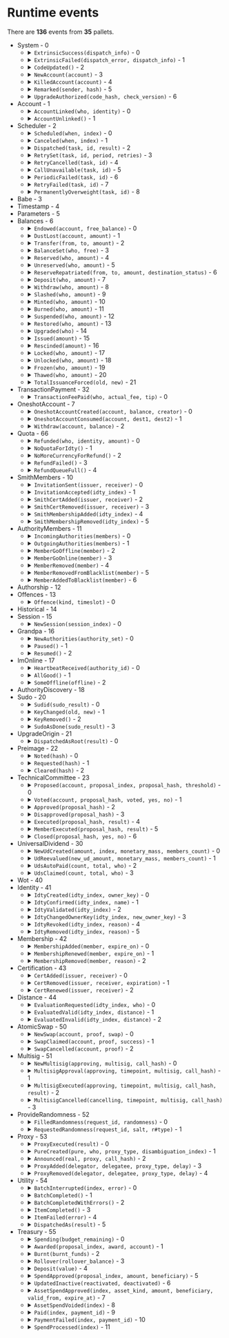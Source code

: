 # Runtime events

There are **136** events from **35** pallets.

<ul>
<li>System - 0
<ul>
<li>
<details>
<summary>
<code>ExtrinsicSuccess(dispatch_info)</code> - 0</summary>
An extrinsic completed successfully.

```rust
dispatch_info: DispatchInfo
```

</details>
</li>
<li>
<details>
<summary>
<code>ExtrinsicFailed(dispatch_error, dispatch_info)</code> - 1</summary>
An extrinsic failed.

```rust
dispatch_error: DispatchError
dispatch_info: DispatchInfo
```

</details>
</li>
<li>
<details>
<summary>
<code>CodeUpdated()</code> - 2</summary>
`:code` was updated.

```rust
no args
```

</details>
</li>
<li>
<details>
<summary>
<code>NewAccount(account)</code> - 3</summary>
A new account was created.

```rust
account: T::AccountId
```

</details>
</li>
<li>
<details>
<summary>
<code>KilledAccount(account)</code> - 4</summary>
An account was reaped.

```rust
account: T::AccountId
```

</details>
</li>
<li>
<details>
<summary>
<code>Remarked(sender, hash)</code> - 5</summary>
On on-chain remark happened.

```rust
sender: T::AccountId
hash: T::Hash
```

</details>
</li>
<li>
<details>
<summary>
<code>UpgradeAuthorized(code_hash, check_version)</code> - 6</summary>
An upgrade was authorized.

```rust
code_hash: T::Hash
check_version: bool
```

</details>
</li>
</ul>
</li>
<li>Account - 1
<ul>
<li>
<details>
<summary>
<code>AccountLinked(who, identity)</code> - 0</summary>
account linked to identity

```rust
who: T::AccountId
identity: IdtyIdOf<T>
```

</details>
</li>
<li>
<details>
<summary>
<code>AccountUnlinked()</code> - 1</summary>
The account was unlinked from its identity.

```rust
: T::AccountId
```

</details>
</li>
</ul>
</li>
<li>Scheduler - 2
<ul>
<li>
<details>
<summary>
<code>Scheduled(when, index)</code> - 0</summary>
Scheduled some task.

```rust
when: BlockNumberFor<T>
index: u32
```

</details>
</li>
<li>
<details>
<summary>
<code>Canceled(when, index)</code> - 1</summary>
Canceled some task.

```rust
when: BlockNumberFor<T>
index: u32
```

</details>
</li>
<li>
<details>
<summary>
<code>Dispatched(task, id, result)</code> - 2</summary>
Dispatched some task.

```rust
task: TaskAddress<BlockNumberFor<T>>
id: Option<TaskName>
result: DispatchResult
```

</details>
</li>
<li>
<details>
<summary>
<code>RetrySet(task, id, period, retries)</code> - 3</summary>
Set a retry configuration for some task.

```rust
task: TaskAddress<BlockNumberFor<T>>
id: Option<TaskName>
period: BlockNumberFor<T>
retries: u8
```

</details>
</li>
<li>
<details>
<summary>
<code>RetryCancelled(task, id)</code> - 4</summary>
Cancel a retry configuration for some task.

```rust
task: TaskAddress<BlockNumberFor<T>>
id: Option<TaskName>
```

</details>
</li>
<li>
<details>
<summary>
<code>CallUnavailable(task, id)</code> - 5</summary>
The call for the provided hash was not found so the task has been aborted.

```rust
task: TaskAddress<BlockNumberFor<T>>
id: Option<TaskName>
```

</details>
</li>
<li>
<details>
<summary>
<code>PeriodicFailed(task, id)</code> - 6</summary>
The given task was unable to be renewed since the agenda is full at that block.

```rust
task: TaskAddress<BlockNumberFor<T>>
id: Option<TaskName>
```

</details>
</li>
<li>
<details>
<summary>
<code>RetryFailed(task, id)</code> - 7</summary>
The given task was unable to be retried since the agenda is full at that block or there
was not enough weight to reschedule it.

```rust
task: TaskAddress<BlockNumberFor<T>>
id: Option<TaskName>
```

</details>
</li>
<li>
<details>
<summary>
<code>PermanentlyOverweight(task, id)</code> - 8</summary>
The given task can never be executed since it is overweight.

```rust
task: TaskAddress<BlockNumberFor<T>>
id: Option<TaskName>
```

</details>
</li>
</ul>
</li>
<li>Babe - 3
<ul>
</ul>
</li>
<li>Timestamp - 4
<ul>
</ul>
</li>
<li>Parameters - 5
<ul>
</ul>
</li>
<li>Balances - 6
<ul>
<li>
<details>
<summary>
<code>Endowed(account, free_balance)</code> - 0</summary>
An account was created with some free balance.

```rust
account: T::AccountId
free_balance: T::Balance
```

</details>
</li>
<li>
<details>
<summary>
<code>DustLost(account, amount)</code> - 1</summary>
An account was removed whose balance was non-zero but below ExistentialDeposit,
resulting in an outright loss.

```rust
account: T::AccountId
amount: T::Balance
```

</details>
</li>
<li>
<details>
<summary>
<code>Transfer(from, to, amount)</code> - 2</summary>
Transfer succeeded.

```rust
from: T::AccountId
to: T::AccountId
amount: T::Balance
```

</details>
</li>
<li>
<details>
<summary>
<code>BalanceSet(who, free)</code> - 3</summary>
A balance was set by root.

```rust
who: T::AccountId
free: T::Balance
```

</details>
</li>
<li>
<details>
<summary>
<code>Reserved(who, amount)</code> - 4</summary>
Some balance was reserved (moved from free to reserved).

```rust
who: T::AccountId
amount: T::Balance
```

</details>
</li>
<li>
<details>
<summary>
<code>Unreserved(who, amount)</code> - 5</summary>
Some balance was unreserved (moved from reserved to free).

```rust
who: T::AccountId
amount: T::Balance
```

</details>
</li>
<li>
<details>
<summary>
<code>ReserveRepatriated(from, to, amount, destination_status)</code> - 6</summary>
Some balance was moved from the reserve of the first account to the second account.
Final argument indicates the destination balance type.

```rust
from: T::AccountId
to: T::AccountId
amount: T::Balance
destination_status: Status
```

</details>
</li>
<li>
<details>
<summary>
<code>Deposit(who, amount)</code> - 7</summary>
Some amount was deposited (e.g. for transaction fees).

```rust
who: T::AccountId
amount: T::Balance
```

</details>
</li>
<li>
<details>
<summary>
<code>Withdraw(who, amount)</code> - 8</summary>
Some amount was withdrawn from the account (e.g. for transaction fees).

```rust
who: T::AccountId
amount: T::Balance
```

</details>
</li>
<li>
<details>
<summary>
<code>Slashed(who, amount)</code> - 9</summary>
Some amount was removed from the account (e.g. for misbehavior).

```rust
who: T::AccountId
amount: T::Balance
```

</details>
</li>
<li>
<details>
<summary>
<code>Minted(who, amount)</code> - 10</summary>
Some amount was minted into an account.

```rust
who: T::AccountId
amount: T::Balance
```

</details>
</li>
<li>
<details>
<summary>
<code>Burned(who, amount)</code> - 11</summary>
Some amount was burned from an account.

```rust
who: T::AccountId
amount: T::Balance
```

</details>
</li>
<li>
<details>
<summary>
<code>Suspended(who, amount)</code> - 12</summary>
Some amount was suspended from an account (it can be restored later).

```rust
who: T::AccountId
amount: T::Balance
```

</details>
</li>
<li>
<details>
<summary>
<code>Restored(who, amount)</code> - 13</summary>
Some amount was restored into an account.

```rust
who: T::AccountId
amount: T::Balance
```

</details>
</li>
<li>
<details>
<summary>
<code>Upgraded(who)</code> - 14</summary>
An account was upgraded.

```rust
who: T::AccountId
```

</details>
</li>
<li>
<details>
<summary>
<code>Issued(amount)</code> - 15</summary>
Total issuance was increased by `amount`, creating a credit to be balanced.

```rust
amount: T::Balance
```

</details>
</li>
<li>
<details>
<summary>
<code>Rescinded(amount)</code> - 16</summary>
Total issuance was decreased by `amount`, creating a debt to be balanced.

```rust
amount: T::Balance
```

</details>
</li>
<li>
<details>
<summary>
<code>Locked(who, amount)</code> - 17</summary>
Some balance was locked.

```rust
who: T::AccountId
amount: T::Balance
```

</details>
</li>
<li>
<details>
<summary>
<code>Unlocked(who, amount)</code> - 18</summary>
Some balance was unlocked.

```rust
who: T::AccountId
amount: T::Balance
```

</details>
</li>
<li>
<details>
<summary>
<code>Frozen(who, amount)</code> - 19</summary>
Some balance was frozen.

```rust
who: T::AccountId
amount: T::Balance
```

</details>
</li>
<li>
<details>
<summary>
<code>Thawed(who, amount)</code> - 20</summary>
Some balance was thawed.

```rust
who: T::AccountId
amount: T::Balance
```

</details>
</li>
<li>
<details>
<summary>
<code>TotalIssuanceForced(old, new)</code> - 21</summary>
The `TotalIssuance` was forcefully changed.

```rust
old: T::Balance
new: T::Balance
```

</details>
</li>
</ul>
</li>
<li>TransactionPayment - 32
<ul>
<li>
<details>
<summary>
<code>TransactionFeePaid(who, actual_fee, tip)</code> - 0</summary>
A transaction fee `actual_fee`, of which `tip` was added to the minimum inclusion fee,
has been paid by `who`.

```rust
who: T::AccountId
actual_fee: BalanceOf<T>
tip: BalanceOf<T>
```

</details>
</li>
</ul>
</li>
<li>OneshotAccount - 7
<ul>
<li>
<details>
<summary>
<code>OneshotAccountCreated(account, balance, creator)</code> - 0</summary>
A oneshot account was created.

```rust
account: T::AccountId
balance: BalanceOf<T>
creator: T::AccountId
```

</details>
</li>
<li>
<details>
<summary>
<code>OneshotAccountConsumed(account, dest1, dest2)</code> - 1</summary>
A oneshot account was consumed.

```rust
account: T::AccountId
dest1: (T::AccountId, BalanceOf<T>)
dest2: Option<(T::AccountId, BalanceOf<T>)>
```

</details>
</li>
<li>
<details>
<summary>
<code>Withdraw(account, balance)</code> - 2</summary>
A withdrawal was executed on a oneshot account.

```rust
account: T::AccountId
balance: BalanceOf<T>
```

</details>
</li>
</ul>
</li>
<li>Quota - 66
<ul>
<li>
<details>
<summary>
<code>Refunded(who, identity, amount)</code> - 0</summary>
Transaction fees were refunded.

```rust
who: T::AccountId
identity: IdtyId<T>
amount: BalanceOf<T>
```

</details>
</li>
<li>
<details>
<summary>
<code>NoQuotaForIdty()</code> - 1</summary>
No more quota available for refund.

```rust
: IdtyId<T>
```

</details>
</li>
<li>
<details>
<summary>
<code>NoMoreCurrencyForRefund()</code> - 2</summary>
No more currency available for refund.
This scenario should never occur if the fees are intended for the refund account.

```rust
no args
```

</details>
</li>
<li>
<details>
<summary>
<code>RefundFailed()</code> - 3</summary>
The refund has failed.
This scenario should rarely occur, except when the account was destroyed in the interim between the request and the refund.

```rust
: T::AccountId
```

</details>
</li>
<li>
<details>
<summary>
<code>RefundQueueFull()</code> - 4</summary>
Refund queue was full.

```rust
no args
```

</details>
</li>
</ul>
</li>
<li>SmithMembers - 10
<ul>
<li>
<details>
<summary>
<code>InvitationSent(issuer, receiver)</code> - 0</summary>
An identity is being inivited to become a smith.

```rust
issuer: T::IdtyIndex
receiver: T::IdtyIndex
```

</details>
</li>
<li>
<details>
<summary>
<code>InvitationAccepted(idty_index)</code> - 1</summary>
The invitation has been accepted.

```rust
idty_index: T::IdtyIndex
```

</details>
</li>
<li>
<details>
<summary>
<code>SmithCertAdded(issuer, receiver)</code> - 2</summary>
Certification received

```rust
issuer: T::IdtyIndex
receiver: T::IdtyIndex
```

</details>
</li>
<li>
<details>
<summary>
<code>SmithCertRemoved(issuer, receiver)</code> - 3</summary>
Certification lost

```rust
issuer: T::IdtyIndex
receiver: T::IdtyIndex
```

</details>
</li>
<li>
<details>
<summary>
<code>SmithMembershipAdded(idty_index)</code> - 4</summary>
A smith gathered enough certifications to become an authority (can call `go_online()`).

```rust
idty_index: T::IdtyIndex
```

</details>
</li>
<li>
<details>
<summary>
<code>SmithMembershipRemoved(idty_index)</code> - 5</summary>
A smith has been removed from the smiths set.

```rust
idty_index: T::IdtyIndex
```

</details>
</li>
</ul>
</li>
<li>AuthorityMembers - 11
<ul>
<li>
<details>
<summary>
<code>IncomingAuthorities(members)</code> - 0</summary>
List of members scheduled to join the set of authorities in the next session.

```rust
members: Vec<T::MemberId>
```

</details>
</li>
<li>
<details>
<summary>
<code>OutgoingAuthorities(members)</code> - 1</summary>
List of members leaving the set of authorities in the next session.

```rust
members: Vec<T::MemberId>
```

</details>
</li>
<li>
<details>
<summary>
<code>MemberGoOffline(member)</code> - 2</summary>
A member will leave the set of authorities in 2 sessions.

```rust
member: T::MemberId
```

</details>
</li>
<li>
<details>
<summary>
<code>MemberGoOnline(member)</code> - 3</summary>
A member will join the set of authorities in 2 sessions.

```rust
member: T::MemberId
```

</details>
</li>
<li>
<details>
<summary>
<code>MemberRemoved(member)</code> - 4</summary>
A member, who no longer has authority rights, will be removed from the authority set in 2 sessions.

```rust
member: T::MemberId
```

</details>
</li>
<li>
<details>
<summary>
<code>MemberRemovedFromBlacklist(member)</code> - 5</summary>
A member has been removed from the blacklist.

```rust
member: T::MemberId
```

</details>
</li>
<li>
<details>
<summary>
<code>MemberAddedToBlacklist(member)</code> - 6</summary>
A member has been blacklisted.

```rust
member: T::MemberId
```

</details>
</li>
</ul>
</li>
<li>Authorship - 12
<ul>
</ul>
</li>
<li>Offences - 13
<ul>
<li>
<details>
<summary>
<code>Offence(kind, timeslot)</code> - 0</summary>
An offense was reported during the specified time slot. This event is not deposited for duplicate slashes.

```rust
kind: Kind
timeslot: OpaqueTimeSlot
```

</details>
</li>
</ul>
</li>
<li>Historical - 14
<ul>
</ul>
</li>
<li>Session - 15
<ul>
<li>
<details>
<summary>
<code>NewSession(session_index)</code> - 0</summary>
New session has happened. Note that the argument is the session index, not the
block number as the type might suggest.

```rust
session_index: SessionIndex
```

</details>
</li>
</ul>
</li>
<li>Grandpa - 16
<ul>
<li>
<details>
<summary>
<code>NewAuthorities(authority_set)</code> - 0</summary>
New authority set has been applied.

```rust
authority_set: AuthorityList
```

</details>
</li>
<li>
<details>
<summary>
<code>Paused()</code> - 1</summary>
Current authority set has been paused.

```rust
no args
```

</details>
</li>
<li>
<details>
<summary>
<code>Resumed()</code> - 2</summary>
Current authority set has been resumed.

```rust
no args
```

</details>
</li>
</ul>
</li>
<li>ImOnline - 17
<ul>
<li>
<details>
<summary>
<code>HeartbeatReceived(authority_id)</code> - 0</summary>
A new heartbeat was received from `AuthorityId`.

```rust
authority_id: T::AuthorityId
```

</details>
</li>
<li>
<details>
<summary>
<code>AllGood()</code> - 1</summary>
At the end of the session, no offence was committed.

```rust
no args
```

</details>
</li>
<li>
<details>
<summary>
<code>SomeOffline(offline)</code> - 2</summary>
At the end of the session, at least one validator was found to be offline.

```rust
offline: Vec<IdentificationTuple<T>>
```

</details>
</li>
</ul>
</li>
<li>AuthorityDiscovery - 18
<ul>
</ul>
</li>
<li>Sudo - 20
<ul>
<li>
<details>
<summary>
<code>Sudid(sudo_result)</code> - 0</summary>
A sudo call just took place.

```rust
sudo_result: DispatchResult
```

</details>
</li>
<li>
<details>
<summary>
<code>KeyChanged(old, new)</code> - 1</summary>
The sudo key has been updated.

```rust
old: Option<T::AccountId>
new: T::AccountId
```

</details>
</li>
<li>
<details>
<summary>
<code>KeyRemoved()</code> - 2</summary>
The key was permanently removed.

```rust
no args
```

</details>
</li>
<li>
<details>
<summary>
<code>SudoAsDone(sudo_result)</code> - 3</summary>
A [sudo_as](Pallet::sudo_as) call just took place.

```rust
sudo_result: DispatchResult
```

</details>
</li>
</ul>
</li>
<li>UpgradeOrigin - 21
<ul>
<li>
<details>
<summary>
<code>DispatchedAsRoot(result)</code> - 0</summary>
A call was dispatched as root from an upgradable origin

```rust
result: DispatchResult
```

</details>
</li>
</ul>
</li>
<li>Preimage - 22
<ul>
<li>
<details>
<summary>
<code>Noted(hash)</code> - 0</summary>
A preimage has been noted.

```rust
hash: T::Hash
```

</details>
</li>
<li>
<details>
<summary>
<code>Requested(hash)</code> - 1</summary>
A preimage has been requested.

```rust
hash: T::Hash
```

</details>
</li>
<li>
<details>
<summary>
<code>Cleared(hash)</code> - 2</summary>
A preimage has ben cleared.

```rust
hash: T::Hash
```

</details>
</li>
</ul>
</li>
<li>TechnicalCommittee - 23
<ul>
<li>
<details>
<summary>
<code>Proposed(account, proposal_index, proposal_hash, threshold)</code> - 0</summary>
A motion (given hash) has been proposed (by given account) with a threshold (given
`MemberCount`).

```rust
account: T::AccountId
proposal_index: ProposalIndex
proposal_hash: T::Hash
threshold: MemberCount
```

</details>
</li>
<li>
<details>
<summary>
<code>Voted(account, proposal_hash, voted, yes, no)</code> - 1</summary>
A motion (given hash) has been voted on by given account, leaving
a tally (yes votes and no votes given respectively as `MemberCount`).

```rust
account: T::AccountId
proposal_hash: T::Hash
voted: bool
yes: MemberCount
no: MemberCount
```

</details>
</li>
<li>
<details>
<summary>
<code>Approved(proposal_hash)</code> - 2</summary>
A motion was approved by the required threshold.

```rust
proposal_hash: T::Hash
```

</details>
</li>
<li>
<details>
<summary>
<code>Disapproved(proposal_hash)</code> - 3</summary>
A motion was not approved by the required threshold.

```rust
proposal_hash: T::Hash
```

</details>
</li>
<li>
<details>
<summary>
<code>Executed(proposal_hash, result)</code> - 4</summary>
A motion was executed; result will be `Ok` if it returned without error.

```rust
proposal_hash: T::Hash
result: DispatchResult
```

</details>
</li>
<li>
<details>
<summary>
<code>MemberExecuted(proposal_hash, result)</code> - 5</summary>
A single member did some action; result will be `Ok` if it returned without error.

```rust
proposal_hash: T::Hash
result: DispatchResult
```

</details>
</li>
<li>
<details>
<summary>
<code>Closed(proposal_hash, yes, no)</code> - 6</summary>
A proposal was closed because its threshold was reached or after its duration was up.

```rust
proposal_hash: T::Hash
yes: MemberCount
no: MemberCount
```

</details>
</li>
</ul>
</li>
<li>UniversalDividend - 30
<ul>
<li>
<details>
<summary>
<code>NewUdCreated(amount, index, monetary_mass, members_count)</code> - 0</summary>
A new universal dividend is created.

```rust
amount: BalanceOf<T>
index: UdIndex
monetary_mass: BalanceOf<T>
members_count: BalanceOf<T>
```

</details>
</li>
<li>
<details>
<summary>
<code>UdReevalued(new_ud_amount, monetary_mass, members_count)</code> - 1</summary>
The universal dividend has been re-evaluated.

```rust
new_ud_amount: BalanceOf<T>
monetary_mass: BalanceOf<T>
members_count: BalanceOf<T>
```

</details>
</li>
<li>
<details>
<summary>
<code>UdsAutoPaid(count, total, who)</code> - 2</summary>
DUs were automatically transferred as part of a member removal.

```rust
count: UdIndex
total: BalanceOf<T>
who: T::AccountId
```

</details>
</li>
<li>
<details>
<summary>
<code>UdsClaimed(count, total, who)</code> - 3</summary>
A member claimed his UDs.

```rust
count: UdIndex
total: BalanceOf<T>
who: T::AccountId
```

</details>
</li>
</ul>
</li>
<li>Wot - 40
<ul>
</ul>
</li>
<li>Identity - 41
<ul>
<li>
<details>
<summary>
<code>IdtyCreated(idty_index, owner_key)</code> - 0</summary>
A new identity has been created.

```rust
idty_index: T::IdtyIndex
owner_key: T::AccountId
```

</details>
</li>
<li>
<details>
<summary>
<code>IdtyConfirmed(idty_index, name)</code> - 1</summary>
An identity has been confirmed by its owner.

```rust
idty_index: T::IdtyIndex
name: IdtyName
```

</details>
</li>
<li>
<details>
<summary>
<code>IdtyValidated(idty_index)</code> - 2</summary>
An identity has been validated.

```rust
idty_index: T::IdtyIndex
```

</details>
</li>
<li>
<details>
<summary>
<code>IdtyChangedOwnerKey(idty_index, new_owner_key)</code> - 3</summary>


```rust
idty_index: T::IdtyIndex
new_owner_key: T::AccountId
```

</details>
</li>
<li>
<details>
<summary>
<code>IdtyRevoked(idty_index, reason)</code> - 4</summary>
An identity has been revoked.

```rust
idty_index: T::IdtyIndex
reason: RevocationReason
```

</details>
</li>
<li>
<details>
<summary>
<code>IdtyRemoved(idty_index, reason)</code> - 5</summary>
An identity has been removed.

```rust
idty_index: T::IdtyIndex
reason: RemovalReason
```

</details>
</li>
</ul>
</li>
<li>Membership - 42
<ul>
<li>
<details>
<summary>
<code>MembershipAdded(member, expire_on)</code> - 0</summary>
A membership was added.

```rust
member: T::IdtyId
expire_on: BlockNumberFor<T>
```

</details>
</li>
<li>
<details>
<summary>
<code>MembershipRenewed(member, expire_on)</code> - 1</summary>
A membership was renewed.

```rust
member: T::IdtyId
expire_on: BlockNumberFor<T>
```

</details>
</li>
<li>
<details>
<summary>
<code>MembershipRemoved(member, reason)</code> - 2</summary>
A membership was removed.

```rust
member: T::IdtyId
reason: MembershipRemovalReason
```

</details>
</li>
</ul>
</li>
<li>Certification - 43
<ul>
<li>
<details>
<summary>
<code>CertAdded(issuer, receiver)</code> - 0</summary>
A new certification was added.

```rust
issuer: T::IdtyIndex
receiver: T::IdtyIndex
```

</details>
</li>
<li>
<details>
<summary>
<code>CertRemoved(issuer, receiver, expiration)</code> - 1</summary>
A certification was removed.

```rust
issuer: T::IdtyIndex
receiver: T::IdtyIndex
expiration: bool
```

</details>
</li>
<li>
<details>
<summary>
<code>CertRenewed(issuer, receiver)</code> - 2</summary>
A certification was renewed.

```rust
issuer: T::IdtyIndex
receiver: T::IdtyIndex
```

</details>
</li>
</ul>
</li>
<li>Distance - 44
<ul>
<li>
<details>
<summary>
<code>EvaluationRequested(idty_index, who)</code> - 0</summary>
A distance evaluation was requested.

```rust
idty_index: T::IdtyIndex
who: T::AccountId
```

</details>
</li>
<li>
<details>
<summary>
<code>EvaluatedValid(idty_index, distance)</code> - 1</summary>
Distance rule was found valid.

```rust
idty_index: T::IdtyIndex
distance: Perbill
```

</details>
</li>
<li>
<details>
<summary>
<code>EvaluatedInvalid(idty_index, distance)</code> - 2</summary>
Distance rule was found invalid.

```rust
idty_index: T::IdtyIndex
distance: Perbill
```

</details>
</li>
</ul>
</li>
<li>AtomicSwap - 50
<ul>
<li>
<details>
<summary>
<code>NewSwap(account, proof, swap)</code> - 0</summary>
Swap created.

```rust
account: T::AccountId
proof: HashedProof
swap: PendingSwap<T>
```

</details>
</li>
<li>
<details>
<summary>
<code>SwapClaimed(account, proof, success)</code> - 1</summary>
Swap claimed. The last parameter indicates whether the execution succeeds.

```rust
account: T::AccountId
proof: HashedProof
success: bool
```

</details>
</li>
<li>
<details>
<summary>
<code>SwapCancelled(account, proof)</code> - 2</summary>
Swap cancelled.

```rust
account: T::AccountId
proof: HashedProof
```

</details>
</li>
</ul>
</li>
<li>Multisig - 51
<ul>
<li>
<details>
<summary>
<code>NewMultisig(approving, multisig, call_hash)</code> - 0</summary>
A new multisig operation has begun.

```rust
approving: T::AccountId
multisig: T::AccountId
call_hash: CallHash
```

</details>
</li>
<li>
<details>
<summary>
<code>MultisigApproval(approving, timepoint, multisig, call_hash)</code> - 1</summary>
A multisig operation has been approved by someone.

```rust
approving: T::AccountId
timepoint: Timepoint<BlockNumberFor<T>>
multisig: T::AccountId
call_hash: CallHash
```

</details>
</li>
<li>
<details>
<summary>
<code>MultisigExecuted(approving, timepoint, multisig, call_hash, result)</code> - 2</summary>
A multisig operation has been executed.

```rust
approving: T::AccountId
timepoint: Timepoint<BlockNumberFor<T>>
multisig: T::AccountId
call_hash: CallHash
result: DispatchResult
```

</details>
</li>
<li>
<details>
<summary>
<code>MultisigCancelled(cancelling, timepoint, multisig, call_hash)</code> - 3</summary>
A multisig operation has been cancelled.

```rust
cancelling: T::AccountId
timepoint: Timepoint<BlockNumberFor<T>>
multisig: T::AccountId
call_hash: CallHash
```

</details>
</li>
</ul>
</li>
<li>ProvideRandomness - 52
<ul>
<li>
<details>
<summary>
<code>FilledRandomness(request_id, randomness)</code> - 0</summary>
A request for randomness was fulfilled.

```rust
request_id: RequestId
randomness: H256
```

</details>
</li>
<li>
<details>
<summary>
<code>RequestedRandomness(request_id, salt, r#type)</code> - 1</summary>
A request for randomness was made.

```rust
request_id: RequestId
salt: H256
r#type: RandomnessType
```

</details>
</li>
</ul>
</li>
<li>Proxy - 53
<ul>
<li>
<details>
<summary>
<code>ProxyExecuted(result)</code> - 0</summary>
A proxy was executed correctly, with the given.

```rust
result: DispatchResult
```

</details>
</li>
<li>
<details>
<summary>
<code>PureCreated(pure, who, proxy_type, disambiguation_index)</code> - 1</summary>
A pure account has been created by new proxy with given
disambiguation index and proxy type.

```rust
pure: T::AccountId
who: T::AccountId
proxy_type: T::ProxyType
disambiguation_index: u16
```

</details>
</li>
<li>
<details>
<summary>
<code>Announced(real, proxy, call_hash)</code> - 2</summary>
An announcement was placed to make a call in the future.

```rust
real: T::AccountId
proxy: T::AccountId
call_hash: CallHashOf<T>
```

</details>
</li>
<li>
<details>
<summary>
<code>ProxyAdded(delegator, delegatee, proxy_type, delay)</code> - 3</summary>
A proxy was added.

```rust
delegator: T::AccountId
delegatee: T::AccountId
proxy_type: T::ProxyType
delay: BlockNumberFor<T>
```

</details>
</li>
<li>
<details>
<summary>
<code>ProxyRemoved(delegator, delegatee, proxy_type, delay)</code> - 4</summary>
A proxy was removed.

```rust
delegator: T::AccountId
delegatee: T::AccountId
proxy_type: T::ProxyType
delay: BlockNumberFor<T>
```

</details>
</li>
</ul>
</li>
<li>Utility - 54
<ul>
<li>
<details>
<summary>
<code>BatchInterrupted(index, error)</code> - 0</summary>
Batch of dispatches did not complete fully. Index of first failing dispatch given, as
well as the error.

```rust
index: u32
error: DispatchError
```

</details>
</li>
<li>
<details>
<summary>
<code>BatchCompleted()</code> - 1</summary>
Batch of dispatches completed fully with no error.

```rust
no args
```

</details>
</li>
<li>
<details>
<summary>
<code>BatchCompletedWithErrors()</code> - 2</summary>
Batch of dispatches completed but has errors.

```rust
no args
```

</details>
</li>
<li>
<details>
<summary>
<code>ItemCompleted()</code> - 3</summary>
A single item within a Batch of dispatches has completed with no error.

```rust
no args
```

</details>
</li>
<li>
<details>
<summary>
<code>ItemFailed(error)</code> - 4</summary>
A single item within a Batch of dispatches has completed with error.

```rust
error: DispatchError
```

</details>
</li>
<li>
<details>
<summary>
<code>DispatchedAs(result)</code> - 5</summary>
A call was dispatched.

```rust
result: DispatchResult
```

</details>
</li>
</ul>
</li>
<li>Treasury - 55
<ul>
<li>
<details>
<summary>
<code>Spending(budget_remaining)</code> - 0</summary>
We have ended a spend period and will now allocate funds.

```rust
budget_remaining: BalanceOf<T, I>
```

</details>
</li>
<li>
<details>
<summary>
<code>Awarded(proposal_index, award, account)</code> - 1</summary>
Some funds have been allocated.

```rust
proposal_index: ProposalIndex
award: BalanceOf<T, I>
account: T::AccountId
```

</details>
</li>
<li>
<details>
<summary>
<code>Burnt(burnt_funds)</code> - 2</summary>
Some of our funds have been burnt.

```rust
burnt_funds: BalanceOf<T, I>
```

</details>
</li>
<li>
<details>
<summary>
<code>Rollover(rollover_balance)</code> - 3</summary>
Spending has finished; this is the amount that rolls over until next spend.

```rust
rollover_balance: BalanceOf<T, I>
```

</details>
</li>
<li>
<details>
<summary>
<code>Deposit(value)</code> - 4</summary>
Some funds have been deposited.

```rust
value: BalanceOf<T, I>
```

</details>
</li>
<li>
<details>
<summary>
<code>SpendApproved(proposal_index, amount, beneficiary)</code> - 5</summary>
A new spend proposal has been approved.

```rust
proposal_index: ProposalIndex
amount: BalanceOf<T, I>
beneficiary: T::AccountId
```

</details>
</li>
<li>
<details>
<summary>
<code>UpdatedInactive(reactivated, deactivated)</code> - 6</summary>
The inactive funds of the pallet have been updated.

```rust
reactivated: BalanceOf<T, I>
deactivated: BalanceOf<T, I>
```

</details>
</li>
<li>
<details>
<summary>
<code>AssetSpendApproved(index, asset_kind, amount, beneficiary, valid_from, expire_at)</code> - 7</summary>
A new asset spend proposal has been approved.

```rust
index: SpendIndex
asset_kind: T::AssetKind
amount: AssetBalanceOf<T, I>
beneficiary: T::Beneficiary
valid_from: BlockNumberFor<T>
expire_at: BlockNumberFor<T>
```

</details>
</li>
<li>
<details>
<summary>
<code>AssetSpendVoided(index)</code> - 8</summary>
An approved spend was voided.

```rust
index: SpendIndex
```

</details>
</li>
<li>
<details>
<summary>
<code>Paid(index, payment_id)</code> - 9</summary>
A payment happened.

```rust
index: SpendIndex
payment_id: <T::Paymaster as Pay>::Id
```

</details>
</li>
<li>
<details>
<summary>
<code>PaymentFailed(index, payment_id)</code> - 10</summary>
A payment failed and can be retried.

```rust
index: SpendIndex
payment_id: <T::Paymaster as Pay>::Id
```

</details>
</li>
<li>
<details>
<summary>
<code>SpendProcessed(index)</code> - 11</summary>
A spend was processed and removed from the storage. It might have been successfully
paid or it may have expired.

```rust
index: SpendIndex
```

</details>
</li>
</ul>
</li>
</ul>